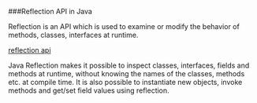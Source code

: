 ###Reflection API in Java

Reflection is an API which is used to examine or modify the behavior of methods, classes, interfaces at runtime.

[reflection api](https://media.geeksforgeeks.org/wp-content/cdn-uploads/reflection.png)

Java Reflection makes it possible to inspect classes, interfaces, fields and methods at runtime, without knowing the names of the classes, methods etc. at compile time. It is also possible to instantiate new objects, invoke methods and get/set field values using reflection.
